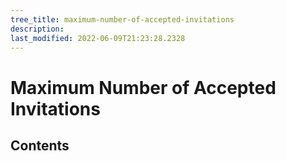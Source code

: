 ```yaml
---
tree_title: maximum-number-of-accepted-invitations
description: 
last_modified: 2022-06-09T21:23:28.2328
---
```


# Maximum Number of Accepted Invitations

## Contents
